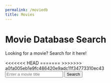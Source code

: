 ```yaml
---
permalink: /moviedb
title: Movies
---
```


# Movie Database Search
Looking for a movie? Search for it here!
<head>
<<<<<<< HEAD
    <style>
        body {
            background-image: url('images/webbackground.png');
            background-size: cover;
            overscroll-behavior: none;
        }
    </style>
=======
<style>
    body {
        background-image: url('images/webbackground.png');
        background-size: cover;
        overscroll-behavior: none;
    }
</style>
>>>>>>> a0fa005eb1e9fc486420e9adc11f34773310ec43
</head>
<body>
<!-- Input box for movie search -->
<div>
    <input type="text" id="movieInput" placeholder="Enter a movie title">
    <button onclick="searchMovies()">Search</button>
</div>

<!-- Display movie search results here -->
<div id="movieResults">
    <!-- Movie search results will be displayed here -->
</div>

<script>
    // Function to search for movies using the OMDB API
    function searchMovies() {
        // Get user input
        const movieInput = document.getElementById("movieInput");
        const query = movieInput.value;

        // Replace 'YOUR_OMDB_API_KEY' with your actual OMDB API key
        const apiKey = '85057df';
        const apiUrl = `https://www.omdbapi.com/?s=${encodeURIComponent(query)}&apikey=${apiKey}`;

        // Clear previous results
        const movieResults = document.getElementById("movieResults");
        movieResults.innerHTML = '';

        // Fetch data from the OMDB API
        fetch(apiUrl)
            .then(response => response.json())
            .then(data => {
                // Process and display movie data
                if (data.Response === "True" && data.Search) {
                    data.Search.forEach(movie => {
                        const movieElement = document.createElement("div");
                        movieElement.classList.add("movie-card"); // Add CSS class for styling
                        // Create and append elements like movie title, poster, year, etc.
                        movieElement.innerHTML = `<h3>${movie.Title}</h3><img src="${movie.Poster}" alt="${movie.Title}"><p>Year: ${movie.Year}</p>`;
                        movieResults.appendChild(movieElement);
                    });
                } else {
                    // Handle error or no results
                    movieResults.innerHTML = 'No movies found or an error occurred.';
                }
            })
            .catch(error => {
                console.error(error);
                movieResults.innerHTML = 'An error occurred while fetching data.';
            });
    }
</script>
</body>